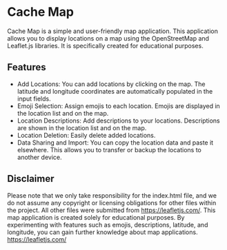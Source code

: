 
# Cache Map
Cache Map is a simple and user-friendly map application. This application allows you to display locations on a map using the OpenStreetMap and Leaflet.js libraries. It is specifically created for educational purposes.

## Features
* Add Locations: You can add locations by clicking on the map. The latitude and longitude coordinates are automatically populated in the input fields.
* Emoji Selection: Assign emojis to each location. Emojis are displayed in the location list and on the map.
* Location Descriptions: Add descriptions to your locations. Descriptions are shown in the location list and on the map.
* Location Deletion: Easily delete added locations.
* Data Sharing and Import: You can copy the location data and paste it elsewhere. This allows you to transfer or backup the locations to another device.

## Disclaimer
Please note that we only take responsibility for the index.html file, and we do not assume any copyright or licensing obligations for other files within the project. All other files were submitted from https://leafletjs.com/. 
This map application is created solely for educational purposes. By experimenting with features such as emojis, descriptions, latitude, and longitude, you can gain further knowledge about map applications. https://leafletjs.com/
